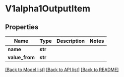 # V1alpha1OutputItem

## Properties
Name | Type | Description | Notes
------------ | ------------- | ------------- | -------------
**name** | **str** |  | 
**value_from** | **str** |  | 

[[Back to Model list]](../vela-client/README.md#documentation-for-models) [[Back to API list]](../vela-client/README.md#documentation-for-api-endpoints) [[Back to README]](../vela-client/README.md)

